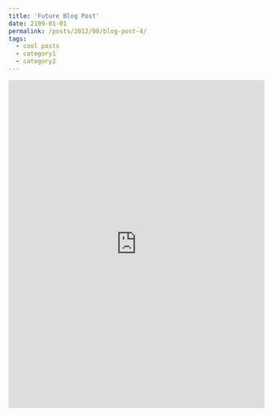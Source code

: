 ```yaml
---
title: 'Future Blog Post'
date: 2199-01-01
permalink: /posts/2012/08/blog-post-4/
tags:
  - cool posts
  - category1
  - category2
---
```

 
<iframe src="https://www.linkedin.com/embed/feed/update/urn:li:share:7344735469068296192?collapsed=1" height="646" width="504" frameborder="0" allowfullscreen="" title="Embedded post"></iframe>

